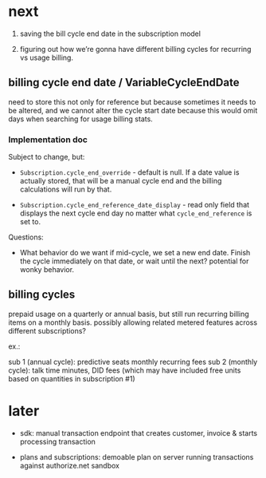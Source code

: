 # next

1. saving the bill cycle end date in the subscription model

2. figuring out how we’re gonna have different billing cycles for recurring vs
   usage billing.

## billing cycle end date / VariableCycleEndDate

need to store this not only for reference but because sometimes it needs to be
altered, and we cannot alter the cycle start date because this would omit days
when searching for usage billing stats.

### Implementation doc

Subject to change, but: 

 * `Subscription.cycle_end_override` - default is null.  If a date value is
   actually stored, that will be a manual cycle end and the billing
   calculations will run by that.

 * `Subscription.cycle_end_reference_date_display` - read only field that
   displays the next cycle end day no matter what `cycle_end_reference` is set
   to.

Questions:

 * What behavior do we want if mid-cycle, we set a new end date. Finish the
   cycle immediately on that date, or wait until the next? potential for wonky
   behavior.

## billing cycles

prepaid usage on a quarterly or annual basis, but still run recurring billing
items on a monthly basis. possibly allowing related metered features across
different subscriptions?

ex.:

sub 1 (annual cycle): predictive seats monthly recurring fees
sub 2 (monthly cycle): talk time minutes, DID fees (which may have included
free units based on quantities in subscription #1)

# later

* sdk: manual transaction endpoint that creates customer, invoice & starts
  processing transaction

* plans and subscriptions: demoable plan on server running transactions against
  authorize.net sandbox

